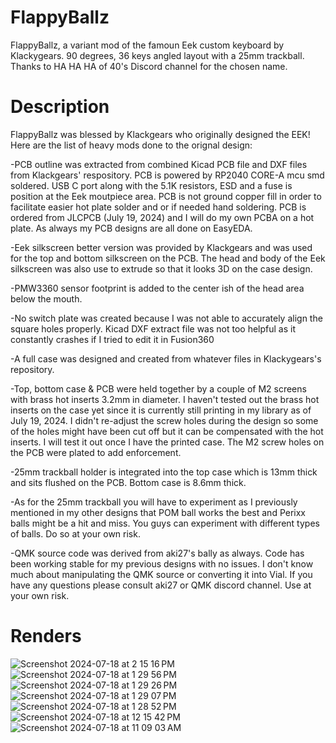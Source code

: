 # FlappyBallz
FlappyBallz, a variant mod of the famoun Eek custom keyboard by Klackygears. 90 degrees, 36 keys angled layout with a 25mm trackball. Thanks to HA HA HA of 40's Discord channel for the chosen name.

# Description
FlappyBallz was blessed by Klackgears who originally designed the EEK! Here are the list of heavy mods done to the orignal design:

-PCB outline was extracted from combined Kicad PCB file and DXF files from Klackgears' respository. PCB is powered by RP2040 CORE-A mcu smd soldered.  USB C port along with the 5.1K resistors, ESD and a fuse is position at the Eek moutpiece area.  PCB is not ground copper fill in order to facilitate easier hot plate solder and or if needed hand soldering.  PCB is ordered from JLCPCB (July 19, 2024) and I will do my own PCBA on a hot plate. As always my PCB designs are all done on EasyEDA.

-Eek silkscreen better version was provided by Klackgears and was used for the top and bottom silkscreen on the PCB. The head and body of the Eek silkscreen was also use to extrude so that it looks 3D on the case design.

-PMW3360 sensor footprint is added to the center ish of the head area below the mouth.

-No switch plate was created because I was not able to accurately align the square holes properly. Kicad DXF extract file was not too helpful as it constantly crashes if I tried to edit it in Fusion360

-A full case was designed and created from whatever files in Klackygears's repository. 

-Top, bottom case & PCB were held together by a couple of M2 screens with brass hot inserts 3.2mm in diameter. I haven't tested out the brass hot inserts on the case yet since it is currently still printing in my library as of July 19, 2024. I didn't re-adjust the screw holes during the design so some of the holes might have been cut off but it can be compensated with the hot inserts.  I will test it out once I have the printed case. The M2 screw holes on the PCB were plated to add enforcement.

-25mm trackball holder is integrated into the top case which is 13mm thick and sits flushed on the PCB.  Bottom case is 8.6mm thick.

-As for the 25mm trackball you will have to experiment as I previously mentioned in my other designs that POM ball works the best and Perixx balls might be a hit and miss.  You guys can experiment with different types of balls. Do so at your own risk.

-QMK source code was derived from aki27's bally as always. Code has been working stable for my previous designs with no issues.  I don't know much about manipulating the QMK source or converting it into Vial. If you have any questions please consult aki27 or QMK discord channel. Use at your own risk.


# Renders

![Screenshot 2024-07-18 at 2 15 16 PM](https://github.com/user-attachments/assets/c8e57288-f0ef-42b1-8ca9-1da98ff6ec2f)
![Screenshot 2024-07-18 at 1 29 56 PM](https://github.com/user-attachments/assets/e9599337-44e0-4aad-81ce-165b576d7f24)
![Screenshot 2024-07-18 at 1 29 26 PM](https://github.com/user-attachments/assets/06774130-c207-4c02-a907-a616656d4420)
![Screenshot 2024-07-18 at 1 29 07 PM](https://github.com/user-attachments/assets/a14c7bbb-fb10-478e-88ab-7f1686201684)
![Screenshot 2024-07-18 at 1 28 52 PM](https://github.com/user-attachments/assets/49d7b128-da0d-4545-b4d9-a0cfc9cbbd83)
![Screenshot 2024-07-18 at 12 15 42 PM](https://github.com/user-attachments/assets/15a2d6ca-3259-475d-8ccb-53fb76b430be)
![Screenshot 2024-07-18 at 11 09 03 AM](https://github.com/user-attachments/assets/b3419db6-417f-43d6-892b-643cef48fe00)
